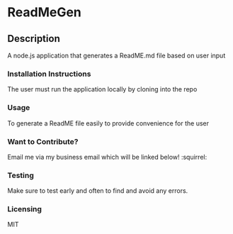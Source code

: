 

# ReadMeGen

## Description
A node.js application that generates a ReadME.md file based on user input

### Installation Instructions
The user must run the application locally by cloning into the repo

### Usage
To generate a ReadME file easily to provide convenience for the user

### Want to Contribute? 
Email me via my business email which will be linked below! :squirrel:

### Testing
Make sure to test early and often to find and avoid any errors.

### Licensing
MIT
